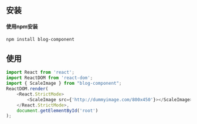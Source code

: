 ## 安装

#### 使用npm安装

`npm install blog-component`

## 使用

```javascript
import React from 'react';
import ReactDOM from 'react-dom';
import { ScaleImage } from "blog-component";
ReactDOM.render(
    <React.StrictMode>
        <ScaleImage src={'http://dummyimage.com/800x450'}></ScaleImage>
    </React.StrictMode>,
    document.getElementById('root')
);
```



